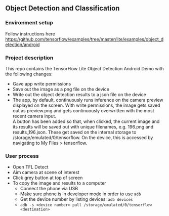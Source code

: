 ## Object Detection and Classification

### Environment setup

Follow instructions here https://github.com/tensorflow/examples/tree/master/lite/examples/object_detection/android

### Project description

This repo contains the TensorFlow Lite Object Detection Android Demo with the following changes:
* Gave app write permissions
* Save out the image as a png file on the device
* Write out the object detection results to a json file on the device
* The app, by default, continuously runs inference on the camera preview displayed on the screen. With write permissions, the image gets saved out as preview.png and gets continuously overwritten with the most recent camera input.   
A button has been added so that, when clicked, the current image and its results will be saved out with unique filenames, e.g. 196.png and results_196.json. These get saved on the internal storage to /storage/emulated/0/tensorflow. On the device, this is accessed by navigating to My Files > tensorflow.

### User process
* Open TFL Detect
* Aim camera at scene of interest
* Click grey button at top of screen
* To copy the image and results to a computer
    * Connect the phone via USB
    * Make sure phone is in developer mode in order to use ```adb```
    * Get the device number by listing devices: ```adb devices```
    * ```adb -s <device number> pull /storage/emulated/0/tensorflow <destination>```
    
